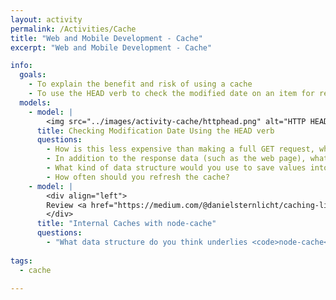 ```yaml
---
layout: activity
permalink: /Activities/Cache
title: "Web and Mobile Development - Cache"
excerpt: "Web and Mobile Development - Cache"

info:
  goals: 
    - To explain the benefit and risk of using a cache
    - To use the HEAD verb to check the modified date on an item for refreshing
  models:
    - model: |
        <img src="../images/activity-cache/httphead.png" alt="HTTP HEAD Example">
      title: Checking Modification Date Using the HEAD verb
      questions:
        - How is this less expensive than making a full GET request, when we still need to do that anyway if the modification date from the HEAD response is newer than the version we have?
        - In addition to the response data (such as the web page), what other information would you need to store for the cache to be effective?
        - What kind of data structure would you use to save values into the cache?        
        - How often should you refresh the cache?
    - model: |
        <div align="left">
        Review <a href="https://medium.com/@danielsternlicht/caching-like-a-boss-in-nodejs-9bccbbc71b9b">this tutorial</a> that uses <code>node-cache</code> to return data from a cache lookup, calling a function to insert into the cache only if the data is out of date or nonexistent.
        </div>
      title: "Internal Caches with node-cache"
      questions:
        - "What data structure do you think underlies <code>node-cache</code>?"
        
tags:
  - cache
  
---
```


